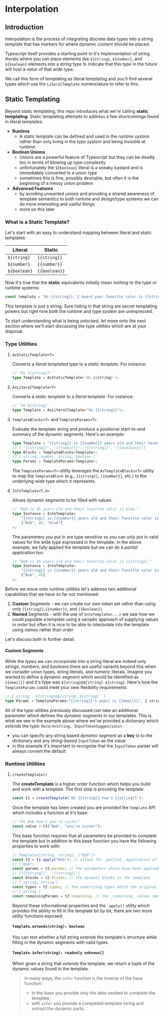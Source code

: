 # Interpolation

## Introduction

Interpolation is the process of integrating discrete data types into a string template that has markers for where dynamic content should be placed.

Typescript itself provides a starting point in it's implementation of string literals where you can place elements like `${string}`, `${number}`, and `${boolean}` elements into a string type to indicate that this _type_ in the future will host a _value_ of that wide type.

We call this form of templating as literal templating and you'll find several types which use the `LiteralTemplate` nomenclature to refer to this.

## Static Templating

Beyond static templating, this repo introduces what we're calling **static templating**. Static templating attempts to address a few shortcomings found in literal templates:

- **Runtime**
    - A static template can be defined and used in the _runtime system_ rather than only living in the _type system_ and being invisible at runtime.
- **Boolean Unions**
    - Unions are a powerful feature of Typescript but they can be deadly too in terms of blowing up type complexity
    - unfortunately the `${boolean}` literal is a sneaky bastard and is immediately converted to a union type
    - sometimes this is fine, possibly desirable, but often it is the beginning of a messy union problem
- **Advanced Features**
    - by avoiding unwanted unions and providing a shared awareness of template semantics to both runtime and design/type systems we can do more interesting and useful things
    - more on this later

### What is a Static Template?

Let's start with an easy to understand mapping between literal and static templates:

| Literal      | Static        |
| ------------ | ------------- |
| `${string}`  | `{{string}}`  |
| `${number}`  | `{{number}}`  |
| `${boolean}` | `{{boolean}}` |

Now it's true that the **static** equivalents initially mean _nothing_ to the type or runtime systems:

```ts
const template = "Hi {{string}}, I heard your favorite color is {{string}}. Wanna be friends? {{boolean}}";
```

This template is just a string. Sure hiding in that string are secret templating powers but right now both the runtime and type system are unimpressed.

To start understanding what is being unlocked, let move onto the next section where we'll start discussing the type utilities which are at your disposal.

### Type Utilities

1. `AsStaticTemplate<T>`

    Converts a _literal templated type_ to a _static template_. For instance:

    ```ts
    // "Hi {{string}}"
    type Template = AsStaticTemplate<`Hi ${string}`>;
    ```

2. `AsLiteralTemplate<T>`

    Converts a _static template_ to a _literal template_. For instance:

    ```ts
    // `Hi ${string}`
    type Template = AsLiteralTemplate<"Hi {{string}}">;
    ```

3. `TemplateBlocks<T>` and `TemplateParams<T>`

    Evaluate the template string and produce a positional start-to-end summary of the dynamic segments. Here's an example:

    ```ts
    type Template = "{{string}} is {{number}} years old and their favorite color is {{string}}. Member: {{boolean}}";
    // [ "{{string}}", "{{number}}", "{{string}}", "{{boolean}}"]
    type Blocks = TemplateBlocks<Template>;
    // [ string, number, string, boolean ]
    type Params = TemplateParams<Template>;
    ```

    The `TemplateParams<T>` utility leverages the `AsTemplateBlocks<T>` utility to map the `TemplateBlock` (e.g., `{{string}}`, `{{number}}`, etc.) to the underlying wide type which it represents.

4. `IntoTemplate<T,U>`

    Allows dynamic segments to be filled with values.

    ```ts
    // "Bob is 45 years old and their favorite color is blue."
    type Instance = IntoTemplate<
        "{{string}} is {{number}} years old and their favorite color is {{string}}.",
        ["Bob", 45, "blue"]
    >;
    ```

    The parameters you put in are type sensitive so you can only put in valid values for the wide type expressed in the template. In the above example, we fully applied the template but we can do a _partial application_ too:

    ```ts
    // "Bob is 45 years old and their favorite color is {{string}}."
    type Instance = IntoTemplate<
        "{{string}} is {{number}} years old and their favorite color is {{string}}.",
        ["Bob", 45]
    >;
    ```

Before we move onto _runtime utilities_ let's address two additional capabilities that we have so far not mentioned:

1. **Custom** Segments - we can create our own token set rather than using only `{{string}}`,`{{number}}`, and `{{boolean}}`
2. **Named** Segments - with the use of `IntoTemplate<...>` we saw how we could populate a template using a variadic approach of supplying values in _order_ but often it is nice to be able to interpolate into the template using _names_ rather than _order_

Let's discuss both in further detail.

#### Custom Segments

While the _types_ we can incorporate into a string literal are indeed only _strings_, _numbers_, and _booleans_ there
are useful variants beyond this when we consider union types, string literals, and numeric literals. Imagine you wanted to define a dynamic segment which would be identified as `{{email}}` and it's type was `${string}@${string}.${string}`. Here's how the `TemplateParams` could meet your new flexibility requirements:

```ts
// [ string, `${string}@${string}.${string}` ]
type Params = TemplateParams<"{{string}}'s email is {{email}}", { string: "string"; email: `"{{string}}@{{string}}.{{string}}"` }>;
```

All of the type utilities previously discussed _can_ take an additional parameter which defines the _dynamic segments_ in our templates. This is what we see in the example above where we've provided a dictionary which _extends_ the type: `Record<string, InputTokenSuggestions>`.

- you can specify any string based _dynamic segment_ as a **key** to to the dictionary and any _string-based_ `InputToken` as the value
- in this example it's important to recognize that the `InputToken` parser will always convert the default

### Runtime Utilities

1. `createTemplate()`

    The **createTemplate** is a higher order function which helps you build and work with a template. The first step is providing the template:

    ```ts
    const t1 = createTemplate(`Hi {{string}} how's {{string}}`);
    ```

    Once the template has been created you are provided the `Template` API which includes a function at it's base:

    ```ts
    // "Hi Bob how's you're sister"
    const value = t1("Bob", "you're sister");
    ```

    This base function requires that all parameters be provided to complete the template but in addition to this base function you have the following properties to work with:

    ```ts
    // Template<[string, string], ["Bob"]>
    const t2 = t1.apply("Bob"); // allows for _partial_ application of the parameters
    // ["Bob"]
    const params = t2.params; // the parameters which have been applied so far
    // ["{{string}}", "{{string}}"]
    const blocks = t2.blocks; // the dynamic blocks in the template
    // [ string, string ]
    const types = t2.types; // the underlying types which the original template needs to be fully applied
    // [ string ]
    const remainingParams = t2.remaining; // the _remaining_ values needed to
    ```

    Beyond these informational properties and the `.apply()` utility which provides the ability to fill in the template bit by bit, there are two more utility functions exposed:

    #### `Template.extends(string): boolean`

    You can test whether a full string _extends_ the template's structure while filling in the dynamic segments with valid types.

    #### `Template.infer(string): readonly unknown[]`

    When given a string that _extends_ the template, we return a tuple of the dynamic values found in the template.

    > In many ways, the `infer` function is the inverse of the base function:
    >
    > - in the base you provide only the data needed to _complete_ the template,
    > - with `infer` you provide a completed template string and _extract_ the dynamic parts.
